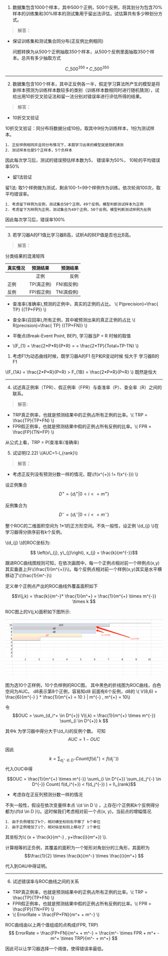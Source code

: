<script type="text/javascript" src="http://cdn.mathjax.org/mathjax/latest/MathJax.js?config=default"></script>

1. 数据集包含1000个样本，其中500个正例，500个反例，将其划分为包含70%样本的训练集和30%样本的测试集用于留出法评估，试估算共有多少种划分方式。

>解答：

* 保证训练集和测试集合同分布(正反例比例相同)
	
	问题转换为从500个正例抽取350个样本，从500个反例里面抽取350个样本。总共有多少抽取方式


	$$C\_{500}^{350}*C\_{500}^{350}~ $$	

---------------------------------------------------------------

2. 数据集包含100个样本，其中正反例各一半，假定学习算法所产生的模型是将新样本预测为训练样本数较多的类别（训练样本数相同时进行随机猜测），试给出用10折交叉验证法和留一法分别对错误率进行评估所得的结果。

>解答：

* 10折交叉验证

10折交叉验证：同分布将数据分成10份。取其中9份为训练样本，1份为测试样本。

	1. 正反样例相同并且同分布情况下，本题学习出来的模型就是随机猜测
	2. 测试样本也是5个正样本，5个负样本
	
因此每次学习后，测试的错误预估样本数为5， 错误率为50%， 10轮的平均错误率50%

* 留1法验证

留1法: 取1个样例做为测试，剩余100-1=99个样例作为训练。依次轮询100次，取平均错误率。
	
	1. 考虑留下样例为反例，测试集合50个正例，49个反例。模型判断测试样本为正例
	2. 考虑留下为样例为正例，测试集合为49个正例，50个反例。模型判断测试样例为反例
	
因此每次学习后，错误率100%

----------------------------------------------------------------------------------------

3. 若学习器A的F1值比学习器B高，试析A的BEP值是否也比B高。

>解答：


分类结果的混淆矩阵

| 真实情况 | 预测结果| 预测结果|
|-------- |:-----:|----:|
|         |正例   |反例  |
|正例      |TP(真正例)|FN(假反例)|
|反例      |FP(假正例)|TN(真假例)|
 


* 查准率(准确率),预测的正例中，真实的正例的占比。 \\( P(precision)=\frac{ TP} {(TP+FP)} \\)
* 查全率(召回率),所有正例，其中被预测出来的真正正例的占比 \\( R(precision)=\frac{ TP} {(TP+FN)} \\)

* 平衡点(Break-Event Point, BEP), 学习器当P = R 时候的取值

* \\(F_{1} = \frac{2\*P\*R}{P+R} = = \frac{2*TP}{Total+TP-TN}   \\)

1. 考虑F1为动态曲线时候，既学习器A的F1 在P和R变动时候 恒大于 学习器B的F1


\\(F\_{1A} = \frac{2\*P\*R}{P+R}  > F_{1B} = \frac{2\*P\*R}{P+R} \\) 既然是恒大







-----------------------------------------------------------------------------------

4. 试述真正例率（TPR）、假正例率（FPR）与查准率（P）、查全率（R）之间的联系。

>解答:
	
* TRP真正例率，也就是预测结果中的正例占所有正例的比率。\\( TRP = \frac{TP}{TP+FN} \\)  
* FPR假正例率，也就是预测结果中假的正例占所有反例的比率。\\( FPR = \frac{FP}{TN+FP} \\) 

	
从公式上看，TRP = P(查准率/准确率) 


5. 试证明(2.22) \\(AUC=1-l_{rank}\\)

>解答：

* 考虑正反列没有预测分数一样的情况，既\\(f(x^{+}) != f(x^{-})) \\)


设正例集合 $$ D^{+} = \lbrace d_{i}^{+}| 0<i<= m^{+} \rbrace $$

反例集合为 $$ D^{-} = \lbrace d_{i}^{-}| 0<i<= m^{-} \rbrace $$

整个ROC的二维面积空间为 1*1的正方形空间。不失一般性，设正例 \\(d_{j} \\)在学习器得分排序前有k个反例。

\\(d_{j} \\)的ROC坐标为:

$$ \left(x\_{j}, y\_{j}\right), x_{j} = \frac{k}{m^{-}}$$

跟进ROC曲线图规则可知，在依次画图中，每一个正例点相对前一个样例点(x,y)其实垂直上升\\(\frac{1}{m^{+}}\\)。每个反例点相对前一个样例(x,y)其实是水平横移动了\\(\frac{1}{m^-}\\)

定义单个正例点产出的ROC曲线外覆盖面积如下

$$V(j,k) =  \frac{k}{m^-}* \frac{1}{m^+} = \frac{1}{m^{+} \times m^{-}} \times k $$ 


ROC图上的V(j,k)面积如下图所示:


![ROC-DEMO](https://github.com/superwood/machinelearning/raw/master/jiqixuexi-zhouzhihua/doc/ROC.png)

图为选10个正样例，10个负样例的ROC图， 其中黑色的折线图为ROC曲线，白色空间为AUC。 
d8表示第8个正例，容易知d8 前面有6个反例，d8的  \\( V(8,6) = \frac{6}{m^{-} } \* \frac{1}{m^{+} = 10 }  | m^{-} , m^{+} = 10\\) 


令 $$OUC =  \sum_{d_i^+ \in D^{+}}  V(i,k) =  \frac{1}{m^{+} \times m^{-}}  \sum\_{i \in D^{+}}  k $$ 

其中k 为学习器中得分大于\\(d_i\\)的反例个数。 
可知  $$AUC = 1- OUC$$



因此 $$k = \sum_{d_j^{-} \in D^{-}}   Count( f(d_i^{+}) < f(d_j^{-}) ) $$ 代入OUC中得

$$OUC = \frac{1}{m^{+} \times m^{-}}  \sum\_{i \in D^{+}} \sum_{d_j^{-} \in D^{-}}   Count( f(d_i^{+}) < f(d_j^{-}) )  = l\_{rank}$$ 

* 考虑存在正反列预测分数一样的情况 

不失一般性，假设在依次变量样本点 \\(d \in D \\) ，上存在i个正例和k个反例得分都为\\(f(d \in D )\\)。这时候我们考虑相对前一个点(x, y)，当前点的增幅情况.

	1. 由于负例增加了k个，相对横坐标则右平移了 k个单位
	2. 由于正例增加了i个，相对纵坐标则上移动了 i个单位
其坐标为\\( (x + \frac{k}{m^-} , y+\frac{i}{m^+}) \\). 

计算相等的正负例，其覆盖的面积为一个矩形对角划分的三角形，其面积为 $$\frac{1}{2} \times \frac{k}{m^-} \times \frac{i}{m^+}   $$ 

代入到OAU中得证明。

 

---------------------------------------------------------------------------------

6. 试述错误率与ROC曲线之间的关系


* TRP真正例率，也就是预测结果中的正例占所有正例的比率。\\( TRP = \frac{TP}{TP+FN} \\)  
* FPR假正例率，也就是预测结果中假的正例占所有反例的比率。\\( FPR = \frac{FP}{TN+FP} \\) 
* \\( ErrorRate =  \frac{FP+FN}{m^+ + m^-} \\) 

ROC曲线由以上两个值组成的点构成(FPR, TRP)
$$ ErrorRate =  \frac{FP+FN}{m^+ + m^-} = \frac{m^- \times FPR + m^+ - m^+ \times TRP}{m^- + m^+} $$

因此可以让学习器选择一个阈值，使得错误率最低。
